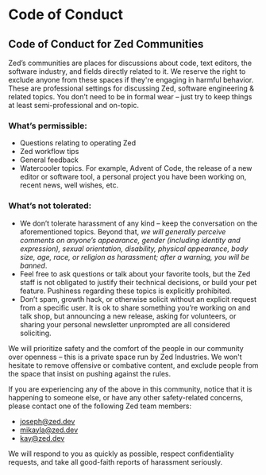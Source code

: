 # Code of Conduct

## Code of Conduct for Zed Communities

Zed’s communities are places for discussions about code, text editors, the software industry, and fields directly related to it. We reserve the right to exclude anyone from these spaces if they're engaging in harmful behavior. These are professional settings for discussing Zed, software engineering & related topics. You don’t need to be in formal wear – just try to keep things at least semi-professional and on-topic.

### What’s permissible:

-   Questions relating to operating Zed
-   Zed workflow tips
-   General feedback
-   Watercooler topics. For example, Advent of Code, the release of a new editor or software tool, a personal project you have been working on, recent news, well wishes, etc.

### What’s not tolerated:

-   We don’t tolerate harassment of any kind – keep the conversation on the aforementioned topics. Beyond that, _we will generally perceive comments on anyone’s appearance, gender (including identity and expression), sexual orientation, disability, physical appearance, body size, age, race, or religion as harassment; after a warning, you will be banned_.
-   Feel free to ask questions or talk about your favorite tools, but the Zed staff is not obligated to justify their technical decisions, or build your pet feature. Pushiness regarding these topics is explicitly prohibited.
-   Don’t spam, growth hack, or otherwise solicit without an explicit request from a specific user. It is ok to share something you’re working on and talk shop, but announcing a new release, asking for volunteers, or sharing your personal newsletter unprompted are all considered soliciting.

We will prioritize safety and the comfort of the people in our community over openness – this is a private space run by Zed Industries. We won't hesitate to remove offensive or combative content, and exclude people from the space that insist on pushing against the rules.

If you are experiencing any of the above in this community, notice that it is happening to someone else, or have any other safety-related concerns, please contact one of the following Zed team members:

-   [joseph@zed.dev](mailto:joseph@zed.dev)
-   [mikayla@zed.dev](mailto:mikayla@zed.dev)
-   [kay@zed.dev](mailto:kay@zed.dev)

We will respond to you as quickly as possible, respect confidentiality requests, and take all good-faith reports of harassment seriously.
